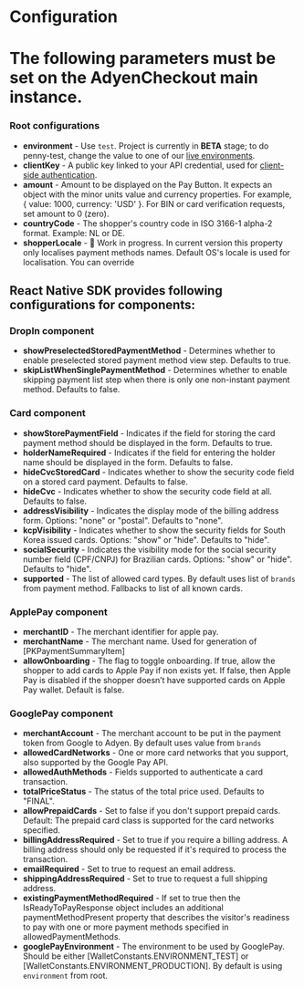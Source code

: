 # Configuration

# The following parameters must be set on the AdyenCheckout main instance.

### Root configurations
* **environment** - Use `test`. Project is currently in **BETA** stage; to do penny-test, change the value to one of our [live environments](https://docs.adyen.com/online-payments/drop-in-web#testing-your-integration).
* **clientKey** - A public key linked to your API credential, used for [client-side authentication](https://docs.adyen.com/development-resources/client-side-authentication).
* **amount** - Amount to be displayed on the Pay Button. It expects an object with the minor units value and currency properties. For example, { value: 1000, currency: 'USD' }. For BIN or card verification requests, set amount to 0 (zero).
* **countryCode** - The shopper's country code in ISO 3166-1 alpha-2 format. Example: NL or DE.
* **shopperLocale** - 🚧 Work in progress. In current version this property only localises payment methods names. Default OS's locale is used for localisation. You can override  

## React Native SDK provides following configurations for components:

### DropIn component
* **showPreselectedStoredPaymentMethod** - Determines whether to enable preselected stored payment method view step. Defaults to true.
* **skipListWhenSinglePaymentMethod** - Determines whether to enable skipping payment list step when there is only one non-instant payment method. Defaults to false.

### Card component
* **showStorePaymentField** - Indicates if the field for storing the card payment method should be displayed in the form. Defaults to true.
* **holderNameRequired** - Indicates if the field for entering the holder name should be displayed in the form. Defaults to false.
* **hideCvcStoredCard** - Indicates whether to show the security code field on a stored card payment. Defaults to false.
* **hideCvc** - Indicates whether to show the security code field at all. Defaults to false.
* **addressVisibility** - Indicates the display mode of the billing address form. Options: "none" or "postal". Defaults to "none".
* **kcpVisibility** - Indicates whether to show the security fields for South Korea issued cards. Options: "show" or "hide". Defaults to "hide".
* **socialSecurity** - Indicates the visibility mode for the social security number field (CPF/CNPJ) for Brazilian cards. Options: "show" or "hide". Defaults to "hide".
* **supported** - The list of allowed card types. By default uses list of `brands` from payment method. Fallbacks to list of all known cards.

### ApplePay component
* **merchantID** - The merchant identifier for apple pay.
* **merchantName** - The merchant name. Used for generation of [PKPaymentSummaryItem]
* **allowOnboarding** - The flag to toggle onboarding. If true, allow the shopper to add cards to Apple Pay if non exists yet. If false, then Apple Pay is disabled if the shopper doesn’t have supported cards on Apple Pay wallet. Default is false.

### GooglePay component
* **merchantAccount** - The merchant account to be put in the payment token from Google to Adyen. By default uses value from `brands`
* **allowedCardNetworks** - One or more card networks that you support, also supported by the Google Pay API.
* **allowedAuthMethods** - Fields supported to authenticate a card transaction.
* **totalPriceStatus** - The status of the total price used. Defaults to "FINAL".
* **allowPrepaidCards** - Set to false if you don't support prepaid cards. Default: The prepaid card class is supported for the card networks specified.
* **billingAddressRequired** - Set to true if you require a billing address. A billing address should only be requested if it's required to process the transaction.
* **emailRequired** - Set to true to request an email address.
* **shippingAddressRequired** - Set to true to request a full shipping address.
* **existingPaymentMethodRequired** - If set to true then the IsReadyToPayResponse object includes an additional paymentMethodPresent property that describes the visitor's readiness to pay with one or more payment methods specified in allowedPaymentMethods.
* **googlePayEnvironment** - The environment to be used by GooglePay. Should be either [WalletConstants.ENVIRONMENT_TEST] or [WalletConstants.ENVIRONMENT_PRODUCTION]. By default is using `environment` from root.
